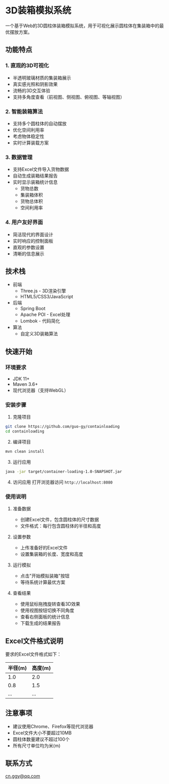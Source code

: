 # 3D装箱模拟系统

一个基于Web的3D圆柱体装箱模拟系统，用于可视化展示圆柱体在集装箱中的最优摆放方案。

## 功能特点

### 1. 直观的3D可视化
- 半透明玻璃材质的集装箱展示
- 真实感光照和阴影效果
- 流畅的3D交互体验
- 支持多角度查看（前视图、侧视图、俯视图、等轴视图）

### 2. 智能装箱算法
- 支持多个圆柱体的自动摆放
- 优化空间利用率
- 考虑物体稳定性
- 实时计算装载方案

### 3. 数据管理
- 支持Excel文件导入货物数据
- 自动生成装箱结果报告
- 实时显示装箱统计信息
  - 货物总数
  - 集装箱体积
  - 货物总体积
  - 空间利用率

### 4. 用户友好界面
- 简洁现代的界面设计
- 实时响应的控制面板
- 直观的参数设置
- 清晰的信息展示

## 技术栈

- 前端
  - Three.js - 3D渲染引擎
  - HTML5/CSS3/JavaScript
- 后端
  - Spring Boot
  - Apache POI - Excel处理
  - Lombok - 代码简化
- 算法
  - 自定义3D装箱算法

## 快速开始

### 环境要求
- JDK 11+
- Maven 3.6+
- 现代浏览器（支持WebGL）

### 安装步骤

1. 克隆项目
```bash
git clone https://github.com/guo-gy/containloading
cd containloading
```

2. 编译项目
```bash
mvn clean install
```

3. 运行应用
```bash
java -jar target/container-loading-1.0-SNAPSHOT.jar
```

4. 访问应用
打开浏览器访问 `http://localhost:8080`

### 使用说明

1. 准备数据
   - 创建Excel文件，包含圆柱体的尺寸数据
   - 文件格式：每行包含圆柱体的半径和高度

2. 设置参数
   - 上传准备好的Excel文件
   - 设置集装箱的长度、宽度和高度

3. 运行模拟
   - 点击"开始模拟装箱"按钮
   - 等待系统计算最优方案

4. 查看结果
   - 使用鼠标拖拽旋转查看3D效果
   - 使用视图按钮切换不同角度
   - 查看右侧面板的统计信息
   - 下载生成的结果报告

## Excel文件格式说明

要求的Excel文件格式如下：

| 半径(m) | 高度(m) |
|---------|---------|
| 1.0     | 2.0     |
| 0.8     | 1.5     |
| ...     | ...     |

## 注意事项

- 建议使用Chrome、Firefox等现代浏览器
- Excel文件大小不要超过10MB
- 圆柱体数量建议不超过100个
- 所有尺寸单位均为米(m)

## 联系方式

cn.ggy@qq.com
